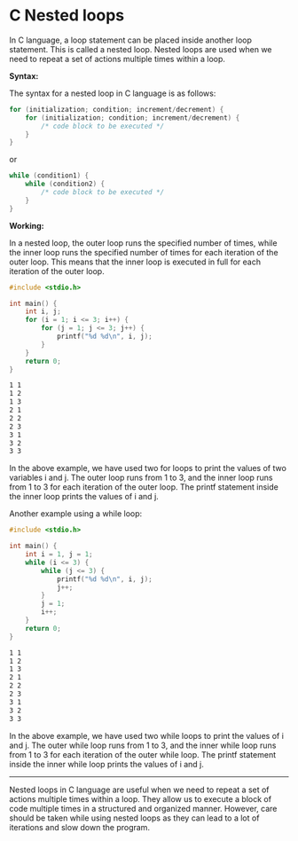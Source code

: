 <!-- 6-->
# C Nested loops

In C language, a loop statement can be placed inside another loop statement. This is called a nested loop. Nested loops are used when we need to repeat a set of actions multiple times within a loop.

__Syntax:__

The syntax for a nested loop in C language is as follows:

```c
for (initialization; condition; increment/decrement) {
    for (initialization; condition; increment/decrement) {
        /* code block to be executed */
    }
}
```

or 

```c
while (condition1) {
    while (condition2) {
        /* code block to be executed */
    }
}
```

__Working:__

In a nested loop, the outer loop runs the specified number of times, while the inner loop runs the specified number of times for each iteration of the outer loop. This means that the inner loop is executed in full for each iteration of the outer loop.

```c
#include <stdio.h>

int main() {
    int i, j;
    for (i = 1; i <= 3; i++) {
        for (j = 1; j <= 3; j++) {
            printf("%d %d\n", i, j);
        }
    }
    return 0;
}
```

```zsh
1 1
1 2
1 3
2 1
2 2
2 3
3 1
3 2
3 3
```

In the above example, we have used two for loops to print the values of two variables i and j. The outer loop runs from 1 to 3, and the inner loop runs from 1 to 3 for each iteration of the outer loop. The printf statement inside the inner loop prints the values of i and j.

Another example using a while loop:

```c
#include <stdio.h>

int main() {
    int i = 1, j = 1;
    while (i <= 3) {
        while (j <= 3) {
            printf("%d %d\n", i, j);
            j++;
        }
        j = 1;
        i++;
    }
    return 0;
}
```

```zsh
1 1
1 2
1 3
2 1
2 2
2 3
3 1
3 2
3 3
```

In the above example, we have used two while loops to print the values of i and j. The outer while loop runs from 1 to 3, and the inner while loop runs from 1 to 3 for each iteration of the outer while loop. The printf statement inside the inner while loop prints the values of i and j.

<hr>

Nested loops in C language are useful when we need to repeat a set of actions multiple times within a loop. They allow us to execute a block of code multiple times in a structured and organized manner. However, care should be taken while using nested loops as they can lead to a lot of iterations and slow down the program.